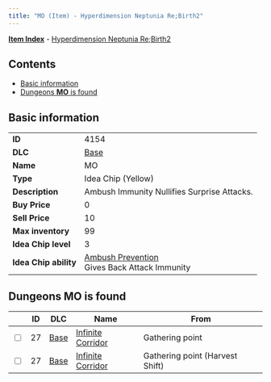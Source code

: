 ```yaml
---
title: "MO (Item) - Hyperdimension Neptunia Re;Birth2"
---
```


[**Item Index**](/neptunia/rb2/item/index.html) - [Hyperdimension Neptunia Re;Birth2](/neptunia/rb2)

## Contents

- [Basic information](#basic-information)
- [Dungeons **MO** is found](#dungeons-mo-is-found)

## Basic information

|   |   |
| -- | -- |
| **ID** | 4154 |
| **DLC** | [Base](/neptunia/rb2/dlc/0-base.html) |
| **Name** | MO |
| **Type** | Idea Chip (Yellow) |
| **Description** | Ambush Immunity Nullifies Surprise Attacks. |
| **Buy Price** | 0 |
| **Sell Price** | 10 |
| **Max inventory** | 99 |
| **Idea Chip level** | 3 |
| **Idea Chip ability** | [Ambush Prevention](/neptunia/rb2/ability/0-9553-ambush-prevention.html)<br />Gives Back Attack Immunity |

## Dungeons **MO** is found

|    | ID | DLC | Name | From |
| -- | -- | --- | ---- | ---- |
| <input type="checkbox" id="rb2-dungeon-0-27" class="trackbox" /> | 27 | [Base](/neptunia/rb2/dlc/0-base.html) | [Infinite Corridor](/neptunia/rb2/dungeon/0-27-infinite-corridor.html) | Gathering point |
| <input type="checkbox" id="rb2-dungeon-0-27" class="trackbox" /> | 27 | [Base](/neptunia/rb2/dlc/0-base.html) | [Infinite Corridor](/neptunia/rb2/dungeon/0-27-infinite-corridor.html) | Gathering point (Harvest Shift) |